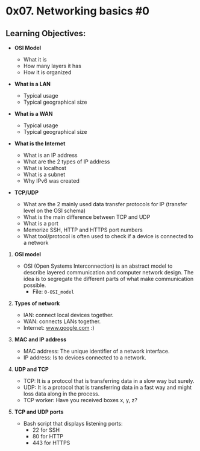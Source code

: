 # 0x07. Networking basics #0

## Learning Objectives:

* **OSI Model**
  * What it is
  * How many layers it has
  * How it is organized

* **What is a LAN**
  * Typical usage
  * Typical geographical size

* **What is a WAN**
  * Typical usage
  * Typical geographical size

* **What is the Internet**
  * What is an IP address
  * What are the 2 types of IP address
  * What is localhost
  * What is a subnet
  * Why IPv6 was created

* **TCP/UDP**
  * What are the 2 mainly used data transfer protocols for IP (transfer level on the OSI schema)
  * What is the main difference between TCP and UDP
  * What is a port
  * Memorize SSH, HTTP and HTTPS port numbers
  * What tool/protocol is often used to check if a device is connected to a network

1. **OSI model**
   - OSI (Open Systems Interconnection) is an abstract model to describe layered communication and computer network design. The idea is to segregate the different parts of what make communication possible.
     - File: `0-OSI_model`

2. **Types of network**
   - lAN: connect local devices together.
   - WAN: connects LANs together.
   - Internet: www.google.com :)

3. **MAC and IP address**
   -  MAC address: The unique identifier of a network interface.
   - IP address: Is to devices connected to a network.

4. **UDP and TCP**
   - TCP: It is a protocol that is transferring data in a slow way but surely.
   - UDP: It is a protocol that is transferring data in a fast way and might loss data along in the process.
   - TCP worker: Have you received boxes x, y, z?

5. **TCP and UDP ports**
   - Bash script that displays listening ports:
     - 22 for SSH
     - 80 for HTTP
     - 443 for HTTPS

